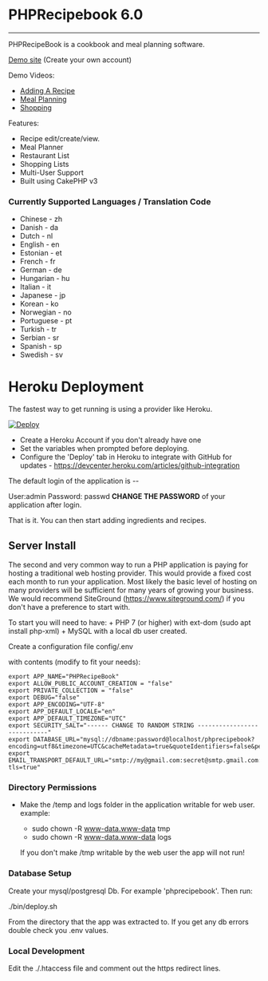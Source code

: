 # PHPRecipebook 6.0
---

PHPRecipeBook is a cookbook and meal planning software.

<a href="https://secure-hamlet-65587.herokuapp.com/">Demo site</a> (Create your own account)

Demo Videos:
* <a href="https://youtu.be/xNUBANz2aVI">Adding A Recipe</a>
* <a href="https://youtu.be/xZZJI407aSs">Meal Planning</a>
* <a href="https://youtu.be/zWtfNrYJJRk">Shopping</a>

Features:
* Recipe edit/create/view.
* Meal Planner
* Restaurant List
* Shopping Lists
* Multi-User Support
* Built using CakePHP v3

### Currently Supported Languages / Translation Code
* Chinese - zh
* Danish - da
* Dutch - nl
* English - en
* Estonian - et
* French - fr
* German - de
* Hungarian - hu
* Italian - it
* Japanese - jp
* Korean - ko
* Norwegian - no
* Portuguese - pt
* Turkish - tr
* Serbian - sr
* Spanish - sp
* Swedish - sv

# Heroku Deployment

The fastest way to get running is using a provider like Heroku.

[![Deploy](https://www.herokucdn.com/deploy/button.svg)](https://heroku.com/deploy)

+ Create a Heroku Account if you don't already have one
+ Set the variables when prompted before deploying.
+ Configure the 'Deploy' tab in Heroku to integrate with GitHub for updates - https://devcenter.heroku.com/articles/github-integration

The default login of the application is --

User:admin
Password: passwd
**CHANGE THE PASSWORD** of your application after login.


That is it.  You can then start adding ingredients and recipes.

## Server Install

The second and very common way to run a PHP application is paying for hosting a traditional web hosting provider.  This would provide a fixed cost each month to run your application.  Most likely the basic level of hosting on many providers will be sufficient for many years of growing your business.  We would recommend SiteGround (https://www.siteground.com/) if you don't have a preference to start with.

To start you will need to have:
    + PHP 7 (or higher) with ext-dom (sudo apt install php-xml)
    + MySQL with a local db user created.

Create a configuration file config/.env

with contents (modify to fit your needs):

```
export APP_NAME="PHPRecipeBook"
export ALLOW_PUBLIC_ACCOUNT_CREATION = "false"
export PRIVATE_COLLECTION = "false"
export DEBUG="false"
export APP_ENCODING="UTF-8"
export APP_DEFAULT_LOCALE="en"
export APP_DEFAULT_TIMEZONE="UTC"
export SECURITY_SALT="------ CHANGE TO RANDOM STRING ----------------------------"
export DATABASE_URL="mysql://dbname:password@localhost/phprecipebook?encoding=utf8&timezone=UTC&cacheMetadata=true&quoteIdentifiers=false&persistent=false"
export EMAIL_TRANSPORT_DEFAULT_URL="smtp://my@gmail.com:secret@smtp.gmail.com:587?tls=true"

```
### Directory Permissions

* Make the <app install dir>/temp and logs folder in the application writable for web user.  example:
    - sudo chown -R www-data.www-data tmp
    - sudo chown -R www-data.www-data logs

  If you don't make <app install dir>/tmp writable by the web user the app will not run!

### Database Setup

Create your mysql/postgresql Db.  For example 'phprecipebook'.  Then run:

./bin/deploy.sh 

From the directory that the app was extracted to.  If you get any db errors double check you .env values.

### Local Development

Edit the ./.htaccess file and comment out the https redirect lines.



